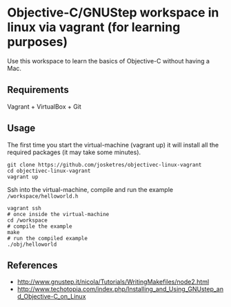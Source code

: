 Objective-C/GNUStep workspace in linux via vagrant (for learning purposes) 
============

Use this workspace to learn the basics of Objective-C without having a Mac.

Requirements
------------
Vagrant + VirtualBox + Git

Usage
------------

The first time you start the virtual-machine (vagrant up) it will install all the required packages (it may take some minutes).

    git clone https://github.com/josketres/objectivec-linux-vagrant
    cd objectivec-linux-vagrant
    vagrant up

Ssh into the virtual-machine, compile and run the example `/workspace/helloworld.h`

    vagrant ssh
    # once inside the virtual-machine
    cd /workspace
    # compile the example
    make
    # run the compiled example
    ./obj/helloworld

References
------------
* http://www.gnustep.it/nicola/Tutorials/WritingMakefiles/node2.html
* http://www.techotopia.com/index.php/Installing_and_Using_GNUstep_and_Objective-C_on_Linux